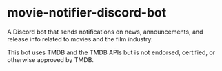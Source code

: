 # movie-notifier-discord-bot
 A Discord bot that sends notifications on news, announcements, and release info related to movies and the film industry.

This bot uses TMDB and the TMDB APIs but is not endorsed, certified, or otherwise approved by TMDB.
